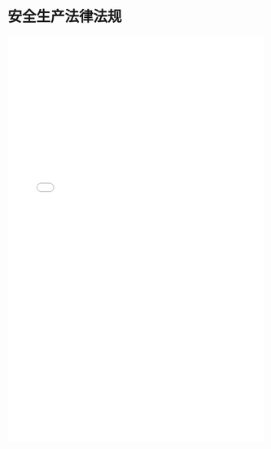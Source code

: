 # 安全生产法律法规

<!-- 或使用 iframe 标签（兼容性更广泛） -->
<iframe
  src="/PDF/法规.pdf"
  width="100%"
  height="800px"
  frameborder="0"
></iframe>
